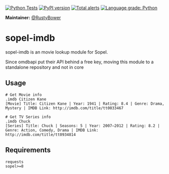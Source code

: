 [![Python Tests](https://github.com/sopel-irc/sopel-imdb/actions/workflows/python-tests.yml/badge.svg?branch=master)](https://github.com/sopel-irc/sopel-imdb/actions/workflows/python-tests.yml)
[![PyPI version](https://badge.fury.io/py/sopel-modules.imdb.svg)](https://badge.fury.io/py/sopel-modules.imdb)
[![Total alerts](https://img.shields.io/lgtm/alerts/g/sopel-irc/sopel-imdb.svg?logo=lgtm&logoWidth=18)](https://lgtm.com/projects/g/sopel-irc/sopel-imdb/alerts/)
[![Language grade: Python](https://img.shields.io/lgtm/grade/python/g/sopel-irc/sopel-imdb.svg?logo=lgtm&logoWidth=18)](https://lgtm.com/projects/g/sopel-irc/sopel-imdb/context:python)

**Maintainer:** [@RustyBower](https://github.com/rustybower)

# sopel-imdb
sopel-imdb is an movie lookup module for Sopel.

Since omdbapi put their API behind a free key, moving this module to a standalone repository and not in core

## Usage
```
# Get Movie info
.imdb Citizen Kane
[Movie] Title: Citizen Kane | Year: 1941 | Rating: 8.4 | Genre: Drama, Mystery | IMDB Link: http://imdb.com/title/tt0033467

# Get TV Series info
.imdb Chuck
[Series] Title: Chuck | Seasons: 5 | Year: 2007–2012 | Rating: 8.2 | Genre: Action, Comedy, Drama | IMDB Link: http://imdb.com/title/tt0934814
```

## Requirements
```
requests
sopel>=8
```
